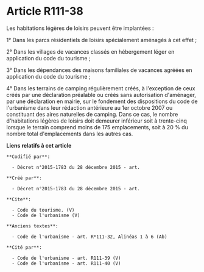 # Article R111-38

Les habitations légères de loisirs peuvent être implantées :

1° Dans les parcs résidentiels de loisirs spécialement aménagés à cet effet ;

2° Dans les villages de vacances classés en hébergement léger en application du code du tourisme ;

3° Dans les dépendances des maisons familiales de vacances agréées en application du code du tourisme ;

4° Dans les terrains de camping régulièrement créés, à l'exception de ceux créés par une déclaration préalable ou créés sans
autorisation d'aménager, par une déclaration en mairie, sur le fondement des dispositions du code de l'urbanisme dans leur
rédaction antérieure au 1er octobre 2007 ou constituant des aires naturelles de camping. Dans ce cas, le nombre d'habitations
légères de loisirs doit demeurer inférieur soit à trente-cinq lorsque le terrain comprend moins de 175 emplacements, soit à
20 % du nombre total d'emplacements dans les autres cas.

**Liens relatifs à cet article**

	**Codifié par**:

	  - Décret n°2015-1783 du 28 décembre 2015 - art.

	**Créé par**:

	  - Décret n°2015-1783 du 28 décembre 2015 - art.

	**Cite**:

	  - Code du tourisme. (V)
	  - Code de l'urbanisme (V)

	**Anciens textes**:

	  - Code de l'urbanisme - art. R*111-32, Alinéas 1 à 6 (Ab)

	**Cité par**:

	  - Code de l'urbanisme - art. R111-39 (V)
	  - Code de l'urbanisme - art. R111-40 (V)
